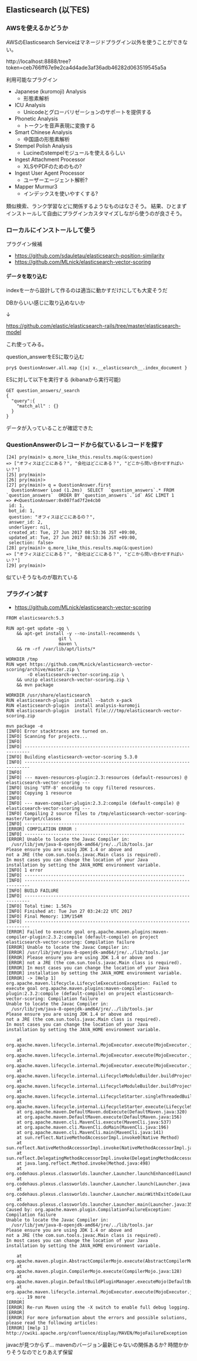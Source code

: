 ## Elasticsearch (以下ES)

### AWSを使えるかどうか

AWSのElasticsearch Serviceはマネージドプラグイン以外を使うことができない。

http://localhost:8888/tree?token=ceb766ff67e9e2ca4d4ade3af36adb46282d063519545a5a

利用可能なプラグイン

- Japanese (kuromoji) Analysis
  - 形態素解析
- ICU Analysis
  - Unicodeとグローバリゼーションのサポートを提供する
- Phonetic Analysis
  - トークンを音声表現に変換する
- Smart Chinese Analysis
  - 中国語の形態素解析
- Stempel Polish Analysis
  - Lucineのstempelモジュールを使えるらしい
- Ingest Attachment Processor
  - XLSやPDFのためのもの?
- Ingest User Agent Processor
  - ユーザーエージェント解析?
- Mapper Murmur3
  - インデックスを使いやすくする?


類似検索、ランク学習などに関係するようなものはなさそう。
結果、ひとまずインストールして自由にプラグインカスタマイズしながら使うのが良さそう。

### ローカルにインストールして使う

プラグイン候補
- https://github.com/sdauletau/elasticsearch-position-similarity
- https://github.com/MLnick/elasticsearch-vector-scoring


#### データを取り込む

indexを一から設計して作るのは適当に動かすだけにしても大変そうだ

DBからいい感じに取り込めないか

↓

https://github.com/elastic/elasticsearch-rails/tree/master/elasticsearch-model

これ使ってみる。

question_answerをESに取り込む

```
pry$ QuestionAnswer.all.map {|x| x.__elasticsearch__.index_document }
```

ESに対して以下を実行する (kibanaから実行可能)

```
GET question_answers/_search
{
  "query":{
    "match_all" : {}
  }
}
```

データが入っていることが確認できた

### QuestionAnswerのレコードから似ているレコードを探す

```
[24] pry(main)> q.more_like_this.results.map(&:question)
=> ["オフィスはどこにある？", "会社はどこにある？", "どこから問い合わせすればいい？"]
[25] pry(main)>
[26] pry(main)>
[27] pry(main)> q = QuestionAnswer.first
  QuestionAnswer Load (1.2ms)  SELECT  `question_answers`.* FROM `question_answers`  ORDER BY `question_answers`.`id` ASC LIMIT 1
=> #<QuestionAnswer:0x007fad7f2e4cb0
 id: 1,
 bot_id: 1,
 question: "オフィスはどこにあるの？",
 answer_id: 2,
 underlayer: nil,
 created_at: Tue, 27 Jun 2017 08:53:36 JST +09:00,
 updated_at: Tue, 27 Jun 2017 08:53:36 JST +09:00,
 selection: false>
[28] pry(main)> q.more_like_this.results.map(&:question)
=> ["オフィスはどこにある？", "会社はどこにある？", "どこから問い合わせすればいい？"]
[29] pry(main)>
```

似ていそうなものが取れている

### プラグイン試す
- https://github.com/MLnick/elasticsearch-vector-scoring


```
FROM elasticsearch:5.3

RUN apt-get update -qq \
    && apt-get install -y --no-install-recommends \
                    git \
                    maven \
    && rm -rf /var/lib/apt/lists/*

WORKDIR /tmp
RUN wget https://github.com/MLnick/elasticsearch-vector-scoring/archive/master.zip \
        -O elasticsearch-vector-scoring.zip \
    && unzip elasticsearch-vector-scoring.zip \
    && mvn package

WORKDIR /usr/share/elasticsearch
RUN elasticsearch-plugin  install --batch x-pack
RUN elasticsearch-plugin  install analysis-kuromoji
RUN elasticsearch-plugin  install file:///tmp/elasticsearch-vector-scoring.zip
```

```
mvn package -e
[INFO] Error stacktraces are turned on.
[INFO] Scanning for projects...
[INFO]
[INFO] ------------------------------------------------------------------------
[INFO] Building elasticsearch-vector-scoring 5.3.0
[INFO] ------------------------------------------------------------------------
[INFO]
[INFO] --- maven-resources-plugin:2.3:resources (default-resources) @ elasticsearch-vector-scoring ---
[INFO] Using 'UTF-8' encoding to copy filtered resources.
[INFO] Copying 1 resource
[INFO]
[INFO] --- maven-compiler-plugin:2.3.2:compile (default-compile) @ elasticsearch-vector-scoring ---
[INFO] Compiling 2 source files to /tmp/elasticsearch-vector-scoring-master/target/classes
[INFO] -------------------------------------------------------------
[ERROR] COMPILATION ERROR :
[INFO] -------------------------------------------------------------
[ERROR] Unable to locate the Javac Compiler in:
  /usr/lib/jvm/java-8-openjdk-amd64/jre/../lib/tools.jar
Please ensure you are using JDK 1.4 or above and
not a JRE (the com.sun.tools.javac.Main class is required).
In most cases you can change the location of your Java
installation by setting the JAVA_HOME environment variable.
[INFO] 1 error
[INFO] -------------------------------------------------------------
[INFO] ------------------------------------------------------------------------
[INFO] BUILD FAILURE
[INFO] ------------------------------------------------------------------------
[INFO] Total time: 1.567s
[INFO] Finished at: Tue Jun 27 03:24:22 UTC 2017
[INFO] Final Memory: 13M/154M
[INFO] ------------------------------------------------------------------------
[ERROR] Failed to execute goal org.apache.maven.plugins:maven-compiler-plugin:2.3.2:compile (default-compile) on project elasticsearch-vector-scoring: Compilation failure
[ERROR] Unable to locate the Javac Compiler in:
[ERROR] /usr/lib/jvm/java-8-openjdk-amd64/jre/../lib/tools.jar
[ERROR] Please ensure you are using JDK 1.4 or above and
[ERROR] not a JRE (the com.sun.tools.javac.Main class is required).
[ERROR] In most cases you can change the location of your Java
[ERROR] installation by setting the JAVA_HOME environment variable.
[ERROR] -> [Help 1]
org.apache.maven.lifecycle.LifecycleExecutionException: Failed to execute goal org.apache.maven.plugins:maven-compiler-plugin:2.3.2:compile (default-compile) on project elasticsearch-vector-scoring: Compilation failure
Unable to locate the Javac Compiler in:
  /usr/lib/jvm/java-8-openjdk-amd64/jre/../lib/tools.jar
Please ensure you are using JDK 1.4 or above and
not a JRE (the com.sun.tools.javac.Main class is required).
In most cases you can change the location of your Java
installation by setting the JAVA_HOME environment variable.

	at org.apache.maven.lifecycle.internal.MojoExecutor.execute(MojoExecutor.java:213)
	at org.apache.maven.lifecycle.internal.MojoExecutor.execute(MojoExecutor.java:153)
	at org.apache.maven.lifecycle.internal.MojoExecutor.execute(MojoExecutor.java:145)
	at org.apache.maven.lifecycle.internal.LifecycleModuleBuilder.buildProject(LifecycleModuleBuilder.java:84)
	at org.apache.maven.lifecycle.internal.LifecycleModuleBuilder.buildProject(LifecycleModuleBuilder.java:59)
	at org.apache.maven.lifecycle.internal.LifecycleStarter.singleThreadedBuild(LifecycleStarter.java:183)
	at org.apache.maven.lifecycle.internal.LifecycleStarter.execute(LifecycleStarter.java:161)
	at org.apache.maven.DefaultMaven.doExecute(DefaultMaven.java:320)
	at org.apache.maven.DefaultMaven.execute(DefaultMaven.java:156)
	at org.apache.maven.cli.MavenCli.execute(MavenCli.java:537)
	at org.apache.maven.cli.MavenCli.doMain(MavenCli.java:196)
	at org.apache.maven.cli.MavenCli.main(MavenCli.java:141)
	at sun.reflect.NativeMethodAccessorImpl.invoke0(Native Method)
	at sun.reflect.NativeMethodAccessorImpl.invoke(NativeMethodAccessorImpl.java:62)
	at sun.reflect.DelegatingMethodAccessorImpl.invoke(DelegatingMethodAccessorImpl.java:43)
	at java.lang.reflect.Method.invoke(Method.java:498)
	at org.codehaus.plexus.classworlds.launcher.Launcher.launchEnhanced(Launcher.java:289)
	at org.codehaus.plexus.classworlds.launcher.Launcher.launch(Launcher.java:229)
	at org.codehaus.plexus.classworlds.launcher.Launcher.mainWithExitCode(Launcher.java:415)
	at org.codehaus.plexus.classworlds.launcher.Launcher.main(Launcher.java:356)
Caused by: org.apache.maven.plugin.CompilationFailureException: Compilation failure
Unable to locate the Javac Compiler in:
  /usr/lib/jvm/java-8-openjdk-amd64/jre/../lib/tools.jar
Please ensure you are using JDK 1.4 or above and
not a JRE (the com.sun.tools.javac.Main class is required).
In most cases you can change the location of your Java
installation by setting the JAVA_HOME environment variable.

	at org.apache.maven.plugin.AbstractCompilerMojo.execute(AbstractCompilerMojo.java:656)
	at org.apache.maven.plugin.CompilerMojo.execute(CompilerMojo.java:128)
	at org.apache.maven.plugin.DefaultBuildPluginManager.executeMojo(DefaultBuildPluginManager.java:101)
	at org.apache.maven.lifecycle.internal.MojoExecutor.execute(MojoExecutor.java:209)
	... 19 more
[ERROR]
[ERROR] Re-run Maven using the -X switch to enable full debug logging.
[ERROR]
[ERROR] For more information about the errors and possible solutions, please read the following articles:
[ERROR] [Help 1] http://cwiki.apache.org/confluence/display/MAVEN/MojoFailureException
```

javacが見つからず...
mavenのバージョン最新じゃないの関係あるか?
時間かかりそうなのでとりあえず保留


